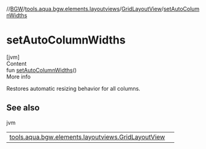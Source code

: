 //[BGW](../../../index.md)/[tools.aqua.bgw.elements.layoutviews](../index.md)/[GridLayoutView](index.md)/[setAutoColumnWidths](set-auto-column-widths.md)



# setAutoColumnWidths  
[jvm]  
Content  
fun [setAutoColumnWidths](set-auto-column-widths.md)()  
More info  


Restores automatic resizing behavior for all columns.



## See also  
  
jvm  
  
| | |
|---|---|
| <a name="tools.aqua.bgw.elements.layoutviews/GridLayoutView/setAutoColumnWidths/#/PointingToDeclaration/"></a>[tools.aqua.bgw.elements.layoutviews.GridLayoutView](set-auto-column-width.md)| <a name="tools.aqua.bgw.elements.layoutviews/GridLayoutView/setAutoColumnWidths/#/PointingToDeclaration/"></a>|
  
  




